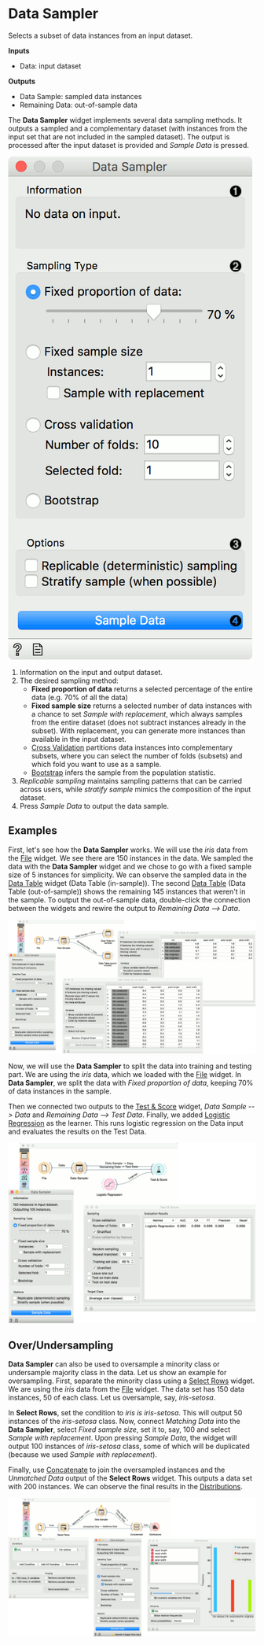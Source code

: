 Data Sampler
============

Selects a subset of data instances from an input dataset.

**Inputs**

- Data: input dataset

**Outputs**

- Data Sample: sampled data instances
- Remaining Data: out-of-sample data

The **Data Sampler** widget implements several data sampling methods. It outputs a sampled and a complementary dataset (with instances from the input set that are not included in the sampled dataset). The output is processed after the input dataset is provided and *Sample Data* is pressed.

![](images/DataSampler-stamped.png)

1. Information on the input and output dataset.
2. The desired sampling method:
   - **Fixed proportion of data** returns a selected percentage of the entire data (e.g. 70% of all the data)
   - **Fixed sample size** returns a selected number of data instances with a chance to set *Sample with replacement*, which always samples from the entire dataset (does not subtract instances already in the subset). With replacement, you can generate more instances than available in the input dataset.
   - [Cross Validation](https://en.wikipedia.org/wiki/Cross-validation_(statistics)) partitions data instances into complementary subsets, where you can select the number of folds (subsets) and which fold you want to use as a sample.
   - [Bootstrap](https://en.wikipedia.org/wiki/Bootstrapping_(statistics)) infers the sample from the population statistic.
3. *Replicable sampling* maintains sampling patterns that can be carried
   across users, while *stratify sample* mimics the composition of the
   input dataset.
4. Press *Sample Data* to output the data sample.

Examples
--------

First, let's see how the **Data Sampler** works. We will use the *iris* data from the [File](../data/file.md) widget. We see there are 150 instances in the data. We sampled the data with the **Data Sampler** widget and we chose to go with a fixed sample size of 5 instances for simplicity. We can observe the sampled data in the [Data Table](../data/datatable.md) widget (Data Table (in-sample)). The second [Data Table](../data/datatable.md) (Data Table (out-of-sample)) shows the remaining 145 instances that weren't in the sample. To output the out-of-sample data, double-click the connection between the widgets and rewire the output to *Remaining Data --> Data*.

![](images/DataSampler-Example1.png)

Now, we will use the **Data Sampler** to split the data into training and testing part. We are using the *iris* data, which we loaded with the [File](../data/file.md) widget. In **Data Sampler**, we split the data with *Fixed proportion of data*, keeping 70% of data instances in the sample.

Then we connected two outputs to the [Test & Score](../evaluation/testandscore.md) widget, *Data Sample --> Data* and *Remaining Data --> Test Data*. Finally, we added [Logistic Regression](../model/logisticregression.md) as the learner. This runs logistic regression on the Data input and evaluates the results on the Test Data.

![](images/DataSampler-Example2.png)

Over/Undersampling
------------------

**Data Sampler** can also be used to oversample a minority class or undersample majority class in the data. Let us show an example for oversampling. First, separate the minority class using a [Select Rows](../data/selectrows.md) widget. We are using the *iris* data from the [File](../data/file.md) widget. The data set has 150 data instances, 50 of each class. Let us oversample, say, *iris-setosa*.

In **Select Rows**, set the condition to *iris is iris-setosa*. This will output 50 instances of the *iris-setosa* class. Now, connect *Matching Data* into the **Data Sampler**, select *Fixed sample size*, set it to, say, 100 and select *Sample with replacement*. Upon pressing *Sample Data*, the widget will output 100 instances of *iris-setosa* class, some of which will be duplicated (because we used *Sample with replacement*).

Finally, use [Concatenate](../data/concatenate) to join the oversampled instances and the *Unmatched Data* output of the **Select Rows** widget. This outputs a data set with 200 instances. We can observe the final results in the [Distributions](../visualize/distributions).

![](images/DataSampler-Example-OverUnderSampling.png)
